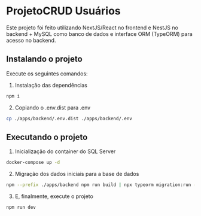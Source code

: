 # ProjetoCRUD Usuários

Este projeto foi feito utilizando NextJS/React no frontend e NestJS no backend + MySQL como banco de dados e interface ORM (TypeORM) para acesso no backend.

## Instalando o projeto

Execute os seguintes comandos:

1. Instalação das dependências

```sh
npm i
```

2. Copiando o .env.dist para .env

```sh
cp ./apps/backend/.env.dist ./apps/backend/.env
```

## Executando o projeto

1. Inicialização do container do SQL Server

```sh
docker-compose up -d
```

2. Migração dos dados iniciais para a base de dados

```sh
npm --prefix ./apps/backend npm run build | npx typeorm migration:run -d ./apps/backend/dist/shared/database/typeorm/data-source.js
```

3. E, finalmente, execute o projeto

```sh
npm run dev
```